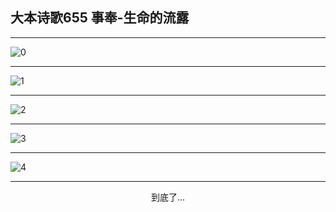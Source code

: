 
## 大本诗歌655 事奉-生命的流露
        
<div id="aplayer0"></div>

---

<img alt="0" data-original="/data/d0654/0.png">

---

<img alt="1" data-original="/data/d0654/1.png">

---

<img alt="2" data-original="/data/d0654/2.png">

---

<img alt="3" data-original="/data/d0654/3.png">

---

<img alt="4" data-original="/data/d0654/4.png">

---

<p style="text-align: center">到底了...</p>

<script src="/js/dist-view.js"></script>

<script>
MAIN.id = 'd0654';
        
const ap0 = new APlayer({
    container: document.getElementById('aplayer0'),
    volume: 1,
    loop: 'none',
    preload: 'none',
    audio: [{
        name: '大本诗歌655.mp3',
        artist: '大本诗歌',
        url: 'https://res.wx.qq.com/voice/getvoice?mediaid=MzI0NTk3MDM5M18yMjQ3NDk1OTc0',
        cover: '/favicon'
    }]
});
</script>
